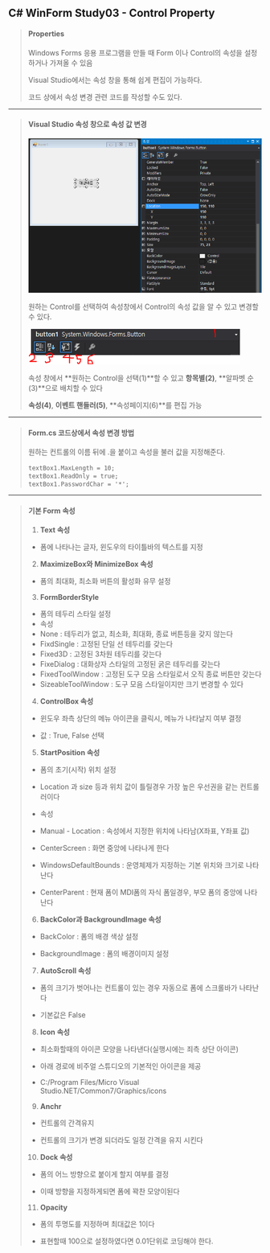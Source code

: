 ## C# WinForm Study03 - Control Property

> #### Properties
>
> Windows Forms 응용 프로그램을 만들 때 Form 이나 Control의 속성을 설정하거나 가져올 수 있음
>
> Visual Studio에서는 속성 창을 통해 쉽게 편집이 가능하다.
>
> 코드 상에서 속성 변경 관련 코드를 작성할 수도 있다.

<hr></hr>

>#### Visual Studio 속성 창으로 속성 값 변경
>
>![image-20210318133842440](./image/image-20210318133842440.png)
>
>원하는 Control를 선택하여 속성창에서 Control의 속성 값을 알 수 있고 변경할 수 있다.
>
>![image-20210318135718123](./image/image-20210318135718123.png)
>
>속성 창에서 **원하는 Control을 선택(1)**할 수 있고 **항목별(2)**, **알파벳 순(3)**으로 배치할 수 있다
>
>**속성(4)**, **이벤트 핸들러(5)**, **속성페이지(6)**를 편집 가능

<hr></hr>

> #### Form.cs 코드상에서 속성 변경 방법
>
> 원하는 컨트롤의 이름 뒤에 .을 붙이고 속성을 불러 값을 지정해준다.
>
> ```
> textBox1.MaxLength = 10;
> textBox1.ReadOnly = true;
> textBox1.PasswordChar = '*';
> ```

<hr></hr>

>#### 기본 Form  속성
>
>1. **Text 속성**
>
>- 폼에 나타나는 글자, 윈도우의 타이틀바의 텍스트를 지정
>
>2. **MaximizeBox와 MinimizeBox 속성**
>
>- 폼의 최대화, 최소화 버튼의 활성화 유무 설정
>
>3. **FormBorderStyle**
>
>- 폼의 테두리 스타일 설정
>- 속성
>  - None : 테두리가 없고, 최소화, 최대화, 종료 버튼등을 갖지 않는다
>  - FixdSingle : 고정된 단일 선 테두리를 갖는다
>  - Fixed3D : 고정된 3차원 테두리를 갖는다
>  - FixeDialog : 대화상자 스타일의 고정된 굵은 테두리를 갖는다
>  - FixedToolWindow : 고정된 도구 모음 스타일로서 오직 종료 버튼만 갖는다
>  - SizeableToolWindow : 도구 모음 스타일이지만 크기 변경할 수 있다
>
>4. **ControlBox 속성**
>
>- 윈도우 좌측 상단의 메뉴 아이콘을 클릭시, 메뉴가 나타날지 여부 결정
>
>- 값 : True, False 선택
>
>5. **StartPosition 속성**
>
>- 폼의 초기(시작) 위치 설정
>
>- Location 과 size 등과 위치 값이 틀릴경우 가장 높은 우선권을 같는 컨트롤러이다
>- 속성
>  - Manual - Location : 속성에서 지정한 위치에 나타남(X좌표, Y좌표 값)
>  - CenterScreen : 화면 중앙에 나타나게 한다
>  - WindowsDefaultBounds : 운영체제가 지정하는 기본 위치와 크기로 나타난다
>  - CenterParent : 현재 폼이 MDI폼의 자식 폼일경우, 부모 폼의 중앙에 나타난다
>
>6. **BackColor과 BackgroundImage 속성**
>
>- BackColor : 폼의 배경 색상 설정
>
>- BackgroundImage : 폼의 배경이미지 설정
>
>7. **AutoScroll 속성**
>
>- 폼의 크기가 벗어나는 컨트롤이 있는 경우 자동으로 폼에 스크롤바가 나타난다
>
>- 기본값은 False
>
>8. **Icon 속성**
>
>- 최소화할때의 아이콘 모양을 나타낸다(실행시에는 죄측 상단 아이콘)
>
>- 아래 경로에 비주얼 스튜디오의 기본적인 아이콘을 제공
> - C:/Program Files/Micro Visual Studio.NET/Common7/Graphics/icons
>
>9. **Anchr**
>
>- 컨트롤의 간격유지
>
>- 컨트롤의 크기가 변경 되더라도 일정 간격을 유지 시킨다
>
>10. **Dock 속성**
>
>- 폼의 어느 방향으로 붙이게 할지 여부를 결정
>
>- 이때 방향을 지정하게되면 폼에 꽉찬 모양이된다
>
>11. **Opacity**
>
>- 폼의 투명도를 지정하며 최대값은 1이다
>
>- 표현할때 100으로 설정하였다면 0.01단위로 코딩해야 한다.
>
>








